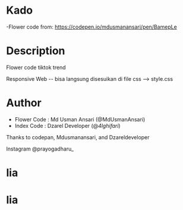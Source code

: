# Kado
-Flower code from: https://codepen.io/mdusmanansari/pen/BamepLe


# Description
Flower code tiktok trend 

Responsive Web -- bisa langsung disesuikan di file css --> style.css

# Author
- Flower Code : Md Usman Ansari (@MdUsmanAnsari)
- Index Code : Dzarel Developer (@_4lghifari_)

Thanks to codepan, Mdusmanansari, and Dzareldeveloper

Instagram
@prayogadharu_
# lia
 
# lia
